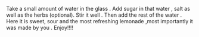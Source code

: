 Take a small amount of water in the glass .
Add sugar in that water , salt as well as the herbs (optional).
Stir it well .
Then add the rest of the water .
Here it is sweet, sour and the most refreshing lemonade ,most importantly it was made by you . Enjoy!!!!